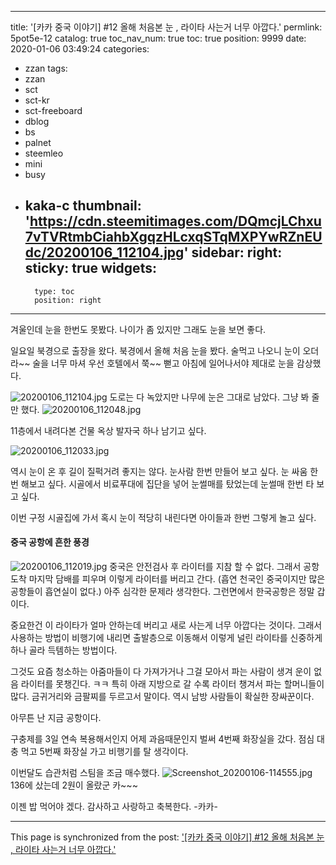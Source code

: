 
---
title: '[카카 중국 이야기] #12 올해 처음본 눈 , 라이타 사는거 너무 아깝다.'
permlink: 5pot5e-12
catalog: true
toc_nav_num: true
toc: true
position: 9999
date: 2020-01-06 03:49:24
categories:
- zzan
tags:
- zzan
- sct
- sct-kr
- sct-freeboard
- dblog
- bs
- palnet
- steemleo
- mini
- busy
- kaka-c
thumbnail: 'https://cdn.steemitimages.com/DQmcjLChxu7vTVRtmbCiahbXgqzHLcxqSTqMXPYwRZnEUdc/20200106_112104.jpg'
sidebar:
    right:
        sticky: true
widgets:
    -
        type: toc
        position: right
---


겨울인데 눈을 한번도 못봤다.
나이가 좀 있지만 그래도 눈을 보면 좋다.

일요일 북경으로 출장을 왔다.
북경에서 올해 처음 눈을 봤다.
술먹고 나오니 눈이 오더라~~
술을 너무 마셔 우선 호텔에서 
쭉~~ 뻗고 아침에 일어나서야 
제대로 눈을 감상했다.

![20200106_112104.jpg](https://cdn.steemitimages.com/DQmcjLChxu7vTVRtmbCiahbXgqzHLcxqSTqMXPYwRZnEUdc/20200106_112104.jpg)
도로는 다 녹았지만 나무에 눈은 그대로 남았다.
그냥 봐 줄만 했다.
![20200106_112048.jpg](https://cdn.steemitimages.com/DQmW87MZJVdcjfU99YFmUfcxsz4HMJsNCusT2ACFdKJJBaF/20200106_112048.jpg)

11층에서 내려다본  건물 옥상
발자국 하나 남기고 싶다.

![20200106_112033.jpg](https://cdn.steemitimages.com/DQmTvc6XGb8HZwH1wei5zp69VaBBq2eZYpHC2qkqiPrVxsq/20200106_112033.jpg)

역시 눈이 온 후 길이 질퍽거려 좋지는 않다.
눈사람 한번 만들어 보고 싶다.
눈 싸움 한번 해보고 싶다.
시골에서 비료푸대에 집단을 넣어 눈썰매를
탔었는데 눈썰매 한번 타 보고 싶다.

이번 구정 시골집에 가서 혹시 눈이 적당히
내린다면 아이들과 한번 그렇게 놀고 싶다.


#### 중국 공항에 흔한 풍경
![20200106_112019.jpg](https://cdn.steemitimages.com/DQmeU5dQV6Y3cEJsWhqwbscxhokGVtCu3urpqmoSAT5QtKt/20200106_112019.jpg)
중국은 안전검사 후 라이터를 지참 할 수 없다.
그래서 공항도착 마지막 담배를 피우며 이렇게
라이터를 버리고 간다.
(흡연 천국인 중국이지만 많은 공항들이 흡연실이
없다.) 아주 심각한 문제라 생각한다.
그런면에서 한국공항은 정말 갑이다.

중요한건 이 라이타가 얼마 안하는데 
버리고 새로 사는게 너무 아깝다는 것이다.
그래서 사용하는 방법이 비행기에 내리면
출발층으로 이동해서 이렇게 널린 라이타를
신중하게 하나 골라 득템하는 방법이다.

그것도 요즘 청소하는 아줌마들이 다 가져가거나
그걸 모아서 파는 사람이 생겨 운이 없음
라이터를 못챙긴다. ㅋㅋ
특히 아래 지방으로 갈 수록 라이터 챙겨서 
파는 할머니들이 많다.  금귀거리와 금팔찌를
두르고서 말이다.  역시 남방 사람들이 확실한
장싸꾼이다. 

아무튼 난 지금 공항이다.

구충제를 3일 연속 복용해서인지
어제 과음때문인지 벌써 4번째 화장실을
갔다. 점심 대충 먹고 5번째 화장실 가고
비행기를 탈 생각이다.

이번달도 습관처럼 스팀을 조금 매수했다.
![Screenshot_20200106-114555.jpg](https://cdn.steemitimages.com/DQmNRqyNvDVTsYyNxB37x9fuX9XPjLMR332gRtzTnUjKr7h/Screenshot_20200106-114555.jpg)
136에 샀는데 2원이 올랐군 카~~~

이젠 밥 먹어야 겠다.
감사하고 사랑하고 축복한다. -카카-

- - -

This page is synchronized from the post: ['[카카 중국 이야기] #12 올해 처음본 눈 , 라이타 사는거 너무 아깝다.'](https://steemit.com/@kibumh/5pot5e-12)
